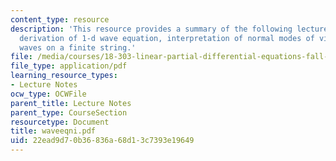 ```yaml
---
content_type: resource
description: 'This resource provides a summary of the following lecture topics: physical
  derivation of 1-d wave equation, interpretation of normal modes of vibration and
  waves on a finite string.'
file: /media/courses/18-303-linear-partial-differential-equations-fall-2006/22ead9d70b36836a68d13c7393e19649_waveeqni.pdf
file_type: application/pdf
learning_resource_types:
- Lecture Notes
ocw_type: OCWFile
parent_title: Lecture Notes
parent_type: CourseSection
resourcetype: Document
title: waveeqni.pdf
uid: 22ead9d7-0b36-836a-68d1-3c7393e19649
---
```

